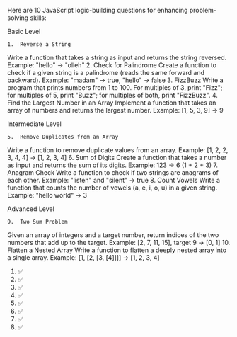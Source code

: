 Here are 10 JavaScript logic-building questions for enhancing problem-solving skills:

Basic Level

	1.	Reverse a String 
Write a function that takes a string as input and returns the string reversed.
Example: "hello" → "olleh"
	2.	Check for Palindrome
Create a function to check if a given string is a palindrome (reads the same forward and backward).
Example: "madam" → true, "hello" → false
	3.	FizzBuzz
Write a program that prints numbers from 1 to 100. For multiples of 3, print "Fizz"; for multiples of 5, print "Buzz"; for multiples of both, print "FizzBuzz".
	4.	Find the Largest Number in an Array
Implement a function that takes an array of numbers and returns the largest number.
Example: [1, 5, 3, 9] → 9

Intermediate Level

	5.	Remove Duplicates from an Array
Write a function to remove duplicate values from an array.
Example: [1, 2, 2, 3, 4, 4] → [1, 2, 3, 4]
	6.	Sum of Digits
Create a function that takes a number as input and returns the sum of its digits.
Example: 123 → 6 (1 + 2 + 3)
	7.	Anagram Check
Write a function to check if two strings are anagrams of each other.
Example: "listen" and "silent" → true
	8.	Count Vowels
Write a function that counts the number of vowels (a, e, i, o, u) in a given string.
Example: "hello world" → 3

Advanced Level

	9.	Two Sum Problem
Given an array of integers and a target number, return indices of the two numbers that add up to the target.
Example: [2, 7, 11, 15], target 9 → [0, 1]
	10.	Flatten a Nested Array
Write a function to flatten a deeply nested array into a single array.
Example: [1, [2, [3, [4]]]] → [1, 2, 3, 4]

1. ✅
2. ✅
3. ✅
4. ✅
5. ✅
6. ✅
7. ✅
8. ✅
